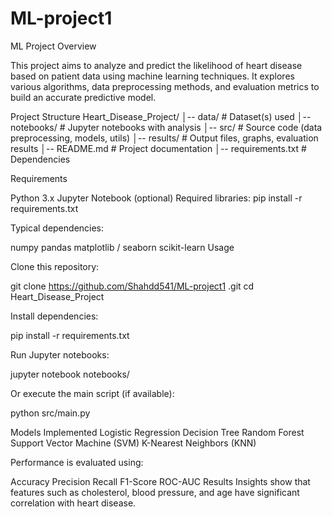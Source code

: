 # ML-project1
 ML Project
 Overview

This project aims to analyze and predict the likelihood of heart disease based on patient data using machine learning techniques.
It explores various algorithms, data preprocessing methods, and evaluation metrics to build an accurate predictive model.

Project Structure
Heart_Disease_Project/
│-- data/                # Dataset(s) used
│-- notebooks/           # Jupyter notebooks with analysis
│-- src/                 # Source code (data preprocessing, models, utils)
│-- results/             # Output files, graphs, evaluation results
│-- README.md            # Project documentation
│-- requirements.txt     # Dependencies

 Requirements

Python 3.x
Jupyter Notebook (optional)
Required libraries:
pip install -r requirements.txt


Typical dependencies:

numpy
pandas
matplotlib / seaborn
scikit-learn
Usage

Clone this repository:

git clone https://github.com/Shahdd541/ML-project1
.git
cd Heart_Disease_Project


Install dependencies:

pip install -r requirements.txt


Run Jupyter notebooks:

jupyter notebook notebooks/


Or execute the main script (if available):

python src/main.py


 Models Implemented
Logistic Regression
Decision Tree
Random Forest
Support Vector Machine (SVM)
K-Nearest Neighbors (KNN)

Performance is evaluated using:

Accuracy
Precision
Recall
F1-Score
ROC-AUC
Results
Insights show that features such as cholesterol, blood pressure, and age have significant correlation with heart disease.
